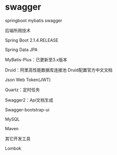 # swagger
springboot mybatis swagger

后端所用技术

Spring Boot 2.1.4.RELEASE

Spring Data JPA

MyBatis-Plus：已更新至3.x版本

Druid：阿里高性能数据库连接池 Druid配置官方中文文档

Json Web Token(JWT)

Quartz：定时任务

Swagger2：Api文档生成

Swagger-bootstrap-ui

MySQL

Maven

其它开发工具

Lombok
